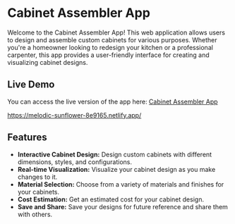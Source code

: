 # Cabinet Assembler App

Welcome to the Cabinet Assembler App! This web application allows users to design and assemble custom cabinets for various purposes. Whether you're a homeowner looking to redesign your kitchen or a professional carpenter, this app provides a user-friendly interface for creating and visualizing cabinet designs.

## Live Demo

You can access the live version of the app here: [Cabinet Assembler App](https://652b79b734035d38faa440b5--melodic-sunflower-8e9165.netlify.app/)

https://melodic-sunflower-8e9165.netlify.app/

## Features

- **Interactive Cabinet Design:** Design custom cabinets with different dimensions, styles, and configurations.
- **Real-time Visualization:** Visualize your cabinet design as you make changes to it.
- **Material Selection:** Choose from a variety of materials and finishes for your cabinets.
- **Cost Estimation:** Get an estimated cost for your cabinet design.
- **Save and Share:** Save your designs for future reference and share them with others.


